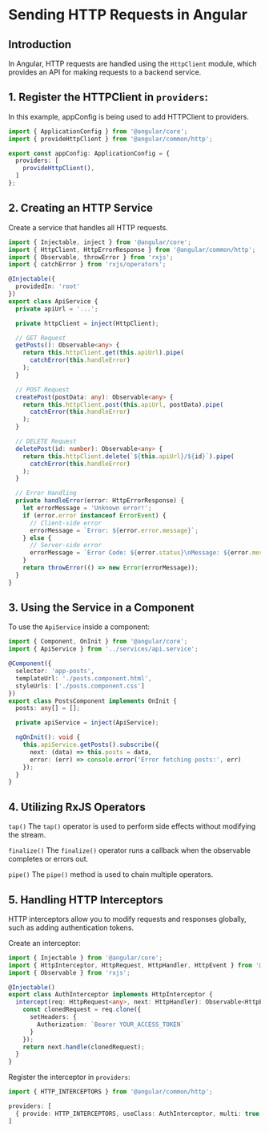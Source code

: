 # Sending HTTP Requests in Angular

## Introduction
In Angular, HTTP requests are handled using the `HttpClient` module, which provides an API for making requests to a backend service.

## 1. Register the HTTPClient in `providers`:
In this example, appConfig is being used to add HTTPClient to providers.

```typescript
import { ApplicationConfig } from '@angular/core';
import { provideHttpClient } from '@angular/common/http';

export const appConfig: ApplicationConfig = {
  providers: [
    provideHttpClient(), 
  ]
};
```

## 2. Creating an HTTP Service
Create a service that handles all HTTP requests.

```typescript
import { Injectable, inject } from '@angular/core';
import { HttpClient, HttpErrorResponse } from '@angular/common/http';
import { Observable, throwError } from 'rxjs';
import { catchError } from 'rxjs/operators';

@Injectable({
  providedIn: 'root'
})
export class ApiService {
  private apiUrl = '...';

  private httpClient = inject(HttpClient);

  // GET Request
  getPosts(): Observable<any> {
    return this.httpClient.get(this.apiUrl).pipe(
      catchError(this.handleError)
    );
  }

  // POST Request
  createPost(postData: any): Observable<any> {
    return this.httpClient.post(this.apiUrl, postData).pipe(
      catchError(this.handleError)
    );
  }

  // DELETE Request
  deletePost(id: number): Observable<any> {
    return this.httpClient.delete(`${this.apiUrl}/${id}`).pipe(
      catchError(this.handleError)
    );
  }

  // Error Handling
  private handleError(error: HttpErrorResponse) {
    let errorMessage = 'Unknown error!';
    if (error.error instanceof ErrorEvent) {
      // Client-side error
      errorMessage = `Error: ${error.error.message}`;
    } else {
      // Server-side error
      errorMessage = `Error Code: ${error.status}\nMessage: ${error.message}`;
    }
    return throwError(() => new Error(errorMessage));
  }
}
```

## 3. Using the Service in a Component
To use the `ApiService` inside a component:

```typescript
import { Component, OnInit } from '@angular/core';
import { ApiService } from '../services/api.service';

@Component({
  selector: 'app-posts',
  templateUrl: './posts.component.html',
  styleUrls: ['./posts.component.css']
})
export class PostsComponent implements OnInit {
  posts: any[] = [];

  private apiService = inject(ApiService);

  ngOnInit(): void {
    this.apiService.getPosts().subscribe({
      next: (data) => this.posts = data,
      error: (err) => console.error('Error fetching posts:', err)
    });
  }
}
```

## 4. Utilizing RxJS Operators

`tap()` 
The `tap()` operator is used to perform side effects without modifying the stream.

`finalize()` 
The `finalize()` operator runs a callback when the observable completes or errors out.

`pipe()` 
The `pipe()` method is used to chain multiple operators.

## 5. Handling HTTP Interceptors
HTTP interceptors allow you to modify requests and responses globally, such as adding authentication tokens.

Create an interceptor:

```typescript
import { Injectable } from '@angular/core';
import { HttpInterceptor, HttpRequest, HttpHandler, HttpEvent } from '@angular/common/http';
import { Observable } from 'rxjs';

@Injectable()
export class AuthInterceptor implements HttpInterceptor {
  intercept(req: HttpRequest<any>, next: HttpHandler): Observable<HttpEvent<any>> {
    const clonedRequest = req.clone({
      setHeaders: {
        Authorization: `Bearer YOUR_ACCESS_TOKEN`
      }
    });
    return next.handle(clonedRequest);
  }
}
```

Register the interceptor in `providers`:

```typescript
import { HTTP_INTERCEPTORS } from '@angular/common/http';

providers: [
  { provide: HTTP_INTERCEPTORS, useClass: AuthInterceptor, multi: true }
]
```

